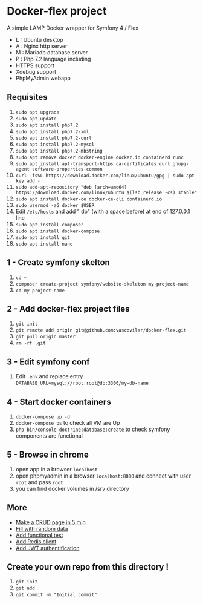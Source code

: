 # Docker-flex project

A simple LAMP Docker wrapper for Symfony 4 / Flex
- L : Ubuntu desktop
- A : Nginx http server
- M : Mariadb database server
- P : Php 7.2 language
including
- HTTPS support
- Xdebug support
- PhpMyAdmin webapp

Requisites
-------------
  1. `sudo apt upgrade`
  1. `sudo apt update`
  1. `sudo apt install php7.2`
  1. `sudo apt install php7.2-xml`
  1. `sudo apt install php7.2-curl`
  1. `sudo apt install php7.2-mysql`
  1. `sudo apt install php7.2-mbstring`
  1. `sudo apt remove docker docker-engine docker.io containerd runc`
  1. `sudo apt install apt-transport-https ca-certificates curl gnupg-agent software-properties-common`
  1. `curl -fsSL https://download.docker.com/linux/ubuntu/gpg | sudo apt-key add -`
  1. `sudo add-apt-repository "deb [arch=amd64] https://download.docker.com/linux/ubuntu $(lsb_release -cs) stable"`
  1. `sudo apt install docker-ce docker-ce-cli containerd.io`
  1. `sudo usermod -aG docker $USER`
  1. Edit `/etc/hosts` and add " db" (with a space before) at end of 127.0.0.1 line
  1. `sudo apt install composer`
  1. `sudo apt install docker-compose`
  1. `sudo apt install git`
  1. `sudo apt install nano` 
  
1 - Create symfony skelton
---------------------------
  1. `cd ~`
  1. `composer create-project symfony/website-skeleton my-project-name` 
  1. `cd my-project-name`
  
2 - Add docker-flex project files
---------------------------
  1. `git init`
  1. `git remote add origin git@github.com:vascovilar/docker-flex.git`
  1. `git pull origin master`
  1. `rm -rf .git`
  
3 - Edit symfony conf
---------------------------
  1. Edit `.env` and replace entry `DATABASE_URL=mysql://root:root@db:3306/my-db-name`
  
4 - Start docker containers
---------------------------
  1. `docker-compose up -d`
  1. `docker-compose ps` to check all VM are Up 
  1. `php bin/console doctrine:database:create` to check symfony components are functional  
  
5 - Browse in chrome
---------------------------
  1. open app in a browser `localhost`
  1. open phpmyadmin in a browser `localhost:8080` and connect with user `root` and pass `root`
  1. you can find docker volumes in /srv directory
   
More
---------------------------  
- [Make a CRUD page in 5 min](doc/CRUD.md) 
- [Fill with random data](doc/FAKER.md) 
- [Add functional test](doc/TEST.md) 
- [Add Redis client](doc/REDIS.md) 
- [Add JWT authentification](doc/JWT.md) 
   
Create your own repo from this directory !
---------------------------
  1. `git init`
  1. `git add .`
  1. `git commit -m "Initial commit"`
 
